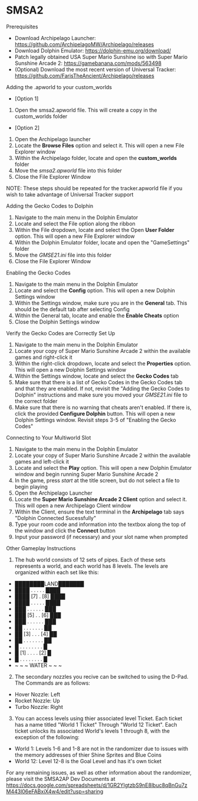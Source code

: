 # SMSA2

Prerequisites
- Download Archipelago Launcher: https://github.com/ArchipelagoMW/Archipelago/releases
- Download Dolphin Emulator: https://dolphin-emu.org/download/
- Patch legally obtained USA Super Mario Sunshine iso with Super Mario Sunshine Arcade 2: https://gamebanana.com/mods/563498
- (Optional) Download the most recent version of Universal Tracker: https://github.com/FarisTheAncient/Archipelago/releases

Adding the .apworld to your custom_worlds
- [Option 1]
1. Open the smsa2.apworld file. This will create a copy in the custom_worlds folder
- [Option 2]
1. Open the Archipelago launcher
2. Locate the **Browse Files** option and select it. This will open a new File Explorer window
3. Within the Archipelago folder, locate and open the **custom_worlds** folder
4. Move the *smsa2.apworld* file into this folder
5. Close the File Explorer Window

NOTE: These steps should be repeated for the tracker.apworld file if you wish to take advantage of Universal Tracker support

Adding the Gecko Codes to Dolphin
1. Navigate to the main menu in the Dolphin Emulator
2. Locate and select the File option along the ribbon
3. Within the File dropdown, locate and select the Open **User Folder** option. This will open a new File Explorer window
4. Within the Dolphin Emulator folder, locate and open the "GameSettings" folder
5. Move the *GMSE21.ini* file into this folder
6. Close the File Explorer Window

Enabling the Gecko Codes
1. Navigate to the main menu in the Dolphin Emulator
2. Locate and select the **Config** option. This will open a new Dolphin Settings window
3. Within the Settings window, make sure you are in the **General** tab. This should be the default tab after selecting Config
4. Within the General tab, locate and enable the **Enable Cheats** option
5. Close the Dolphin Settings window

Verify the Gecko Codes are Correctly Set Up
1. Navigate to the main menu in the Dolphin Emulator
2. Locate your copy of Super Mario Sunshine Arcade 2 within the available games and right-click it
3. Within the right-click dropdown, locate and select the **Properties** option. This will open a new Dolphin Settings window
4. Within the Settings window, locate and select the **Gecko Codes** tab
5. Make sure that there is a list of Gecko Codes in the Gecko Codes tab and that they are enabled. If not, revisit the "Adding the Gecko Codes to Dolphin" instructions and make sure you moved your *GMSE21.ini* file to the correct folder
6. Make sure that there is no warning that cheats aren't enabled. If there is, click the provided **Configure Dolphin** button. This will open a new Dolphin Settings window. Revisit steps 3-5 of "Enabling the Gecko Codes"

Connecting to Your Multiworld Slot
1. Navigate to the main menu in the Dolphin Emulator
2. Locate your copy of Super Mario Sunshine Arcade 2 within the available games and left-click it
3. Locate and select the **Play** option. This will open a new Dolphin Emulator window and begin running Super Mario Sunshine Arcade 2
4. In the game, press *start* at the title screen, but do not select a file to begin playing
5. Open the Archipelago Launcher
6. Locate the **Super Mario Sunshine Arcade 2 Client** option and select it. This will open a new Archipelago Client window
7. Within the Client, ensure the text terminal in the **Archipelago** tab says "Dolphin Connected Sucessfully"
8. Type your room code and information into the textbox along the top of the window and click the **Connect** button
9. Input your password (if necessary) and your slot name when prompted

Other Gameplay Instructions
1. The hub world consists of 12 sets of pipes. Each of these sets represents a world, and each world has 8 levels. The levels are organized within each set like this:
- ████████LAND███████
- ████ . . . . . ████
- ████ [7] . [8] ████
- ████ . . . . . ████
- ███ . . . . . . ███
- ███ [5] . . [6] ███
- ███ . . . . . . ███
- ██ . . . . . . . ██
- ██ [3] . . . [4] ██
- ██ . . . . . . . ██
- █ . . . . . . . . █
- █ [1] . . . . [2] █
- █ . . . . . . . . █
- ~ ~ ~  WATER ~ ~ ~

2. The secondary nozzles you recive can be switched to using the D-Pad. The Commands are as follows:
- Hover Nozzle: Left
- Rocket Nozzle: Up
- Turbo Nozzle: Right

3. You can access levels using thier associated level Ticket. Each ticket has a name titled "World 1 Ticket" Through "World 12 Ticket". Each ticket unlocks its associated World's levels 1 through 8, with the exception of the following:
- World 1: Levels 1-6 and 1-8 are not in the randomizer due to issues with the memory addresses of thier Shine Sprites and Blue Coins
- World 12: Level 12-8 is the Goal Level and has it's own ticket

For any remaining issues, as well as other information about the randomizer, please visit the SMSA2AP Dev Documents at https://docs.google.com/spreadsheets/d/1GR2YlgtzbS9nE8lbuc8qBnGu7zM443l06eFABxiX4w4/edit?usp=sharing
